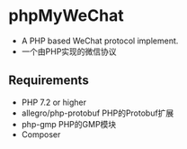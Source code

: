 # phpMyWeChat
+ A PHP based WeChat protocol implement.
+ 一个由PHP实现的微信协议

## Requirements
+ PHP 7.2 or higher
+ allegro/php-protobuf PHP的Protobuf扩展
+ php-gmp PHP的GMP模块
+ Composer
